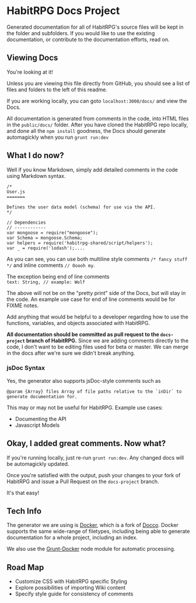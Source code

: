 # HabitRPG Docs Project

Generated documentation for all of HabitRPG's source files will be kept in the folder and subfolders. If you would like to use the existing documentation, or contribute to the documentation efforts, read on.

## Viewing Docs

You're looking at it! 

Unless you are viewing this file directly from GitHub, you should see a list of files and folders to the left of this readme. 

If you are working locally, you can goto `localhost:3000/docs/` and view the Docs. 

All documentation is generated from comments in the code, into HTML files in the `public/docs/` folder. After you have cloned the HabitRPG repo locally, and done all the `npm install` goodness, the Docs should generate automagickly when you run `grunt run:dev`

## What I do now?

Well if you know Markdown, simply add detailed comments in the code using Markdown syntax. 

````
/* 
User.js
=======

Defines the user data model (schema) for use via the API.
*/

// Dependencies
// ------------
var mongoose = require("mongoose");
var Schema = mongoose.Schema;
var helpers = require('habitrpg-shared/script/helpers');
var _ = require('lodash');....
````

As you can see, you can use both multiline style comments `/* fancy stuff */` and inline comments `// Ooooh my`. 

The exception being end of line comments  
`text: String, // example: Wolf `

The above will not be on the "pretty print" side of the Docs, but will stay in the code. An example use case for end of line comments would be for FIXME notes.

Add anything that would be helpful to a developer regarding how to use the functions, variables, and objects associated with HabitRPG.

**All documentation should be committed as pull request to the `docs-project` branch of HabitRPG.** Since we are adding comments directly to the code, I don't want to be editing files used for beta or master. We can merge in the docs after we're sure we didn't break anything. 

### jsDoc Syntax

Yes, the generator also supports jsDoc-style comments such as  
````
@param {Array} files Array of file paths relative to the `inDir` to generate documentation for.
````

This may or may not be useful for HabitRPG. Example use cases:  
- Documenting the API  
- Javascript Models

## Okay, I added great comments. Now what?

If you're running locally, just re-run `grunt run:dev`. Any changed docs will be automagickly updated.

Once you're satisfied with the output, push your changes to your fork of HabitRPG and issue a Pull Request on the `docs-project` branch. 

It's that easy!

## Tech Info

The generator we are using is [Docker](https://github.com/jbt/docker), which is a fork of [Docco](http://jashkenas.github.io/docco/). Docker supports the same wide-range of filetypes, including being able to generate documentation for a whole project, including an index.

We also use the [Grunt-Docker](https://github.com/Prevole/grunt-docker) node module for automatic processing.

## Road Map

- Customize CSS with HabitRPG specific Styling  
- Explore possibilities of importing Wiki content  
- Specify style guide for consistency of comments  